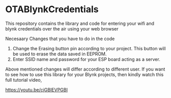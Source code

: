 # OTABlynkCredentials
This repository contains the library and code for entering your wifi and blynk credentials over the air using your web browser


Necesaary Changes that you have to do in the code
1. Change the Erasing button pin according to your project. This button will be used to erase the data saved in EEPROM.
2. Enter SSID name and password for your ESP board acting as a server. 

Above mentioned changes will differ according to different user. If you want to see how to use this library for your Blynk projects,
then kindly watch this full tutorial video,

https://youtu.be/cjGBlEVPGBI
